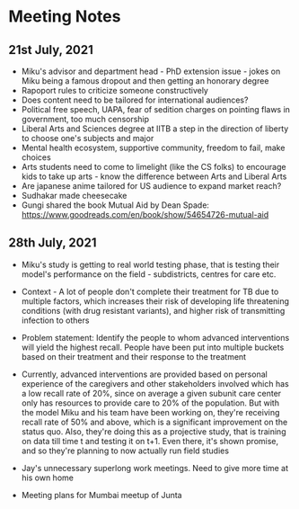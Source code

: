 # Meeting Notes

## 21st July, 2021

* Miku's advisor and department head - PhD extension issue - jokes on Miku being a famous dropout and then getting an honorary degree
* Rapoport rules to criticize someone constructively
* Does content need to be tailored for international audiences?
* Political free speech, UAPA, fear of sedition charges on pointing flaws in government, too much censorship
* Liberal Arts and Sciences degree at IITB a step in the direction of liberty to choose one's subjects and major
* Mental health ecosystem, supportive community, freedom to fail, make choices
* Arts students need to come to limelight (like the CS folks) to encourage kids to take up arts - know the difference between Arts and Liberal Arts
* Are japanese anime tailored for US audience to expand market reach?
* Sudhakar made cheesecake
* Gungi shared the book Mutual Aid by Dean Spade: <https://www.goodreads.com/en/book/show/54654726-mutual-aid>

## 28th July, 2021

* Miku's study is getting to real world testing phase, that is testing their model's performance on the field - subdistricts, centres for care etc.

* Context - A lot of people don't complete their treatment for TB due to multiple factors, which increases their risk of developing life threatening conditions (with drug resistant variants), and higher risk of transmitting infection to others

* Problem statement: Identify the people to whom advanced interventions will yield the highest recall. People have been put into multiple buckets based on their treatment and their response to the treatment

* Currently, advanced interventions are provided based on personal experience of the caregivers and other stakeholders involved which has a low recall rate of 20%, since on average a given subunit care center only has resources to provide care to 20% of the population. But with the model Miku and his team have been working on, they're receiving recall rate of 50% and above, which is a significant improvement on the status quo. Also, they're doing this as a projective study, that is training on data till time t and testing it on t+1. Even there, it's shown promise, and so they're planning to now actually run field studies

* Jay's unnecessary superlong work meetings. Need to give more time at his own home

* Meeting plans for Mumbai meetup of Junta
